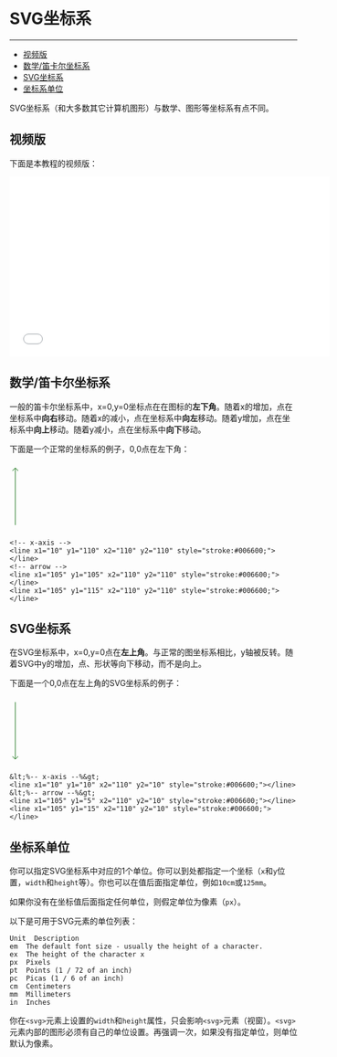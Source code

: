 # SVG坐标系
***

> 
* [视频版](#视频版)
* [数学/笛卡尔坐标系](#数学笛卡尔坐标系)
* [SVG坐标系](#svg坐标系)
* [坐标系单位](#坐标系单位)

SVG坐标系（和大多数其它计算机图形）与数学、图形等坐标系有点不同。

## 视频版

下面是本教程的视频版：

<iframe width="560" height="315" src="//www.youtube.com/embed/50Q4x3u1H2A?list=PLL8woMHwr36F2tCFnWTbVBQAGQ6nTcXOO" frameborder="0" allowfullscreen=""></iframe>

## 数学/笛卡尔坐标系

一般的笛卡尔坐标系中，x=0,y=0坐标点在在图标的**左下角**。随着x的增加，点在坐标系中**向右**移动。随着x的减小，点在坐标系中**向左**移动。随着y增加，点在坐标系中**向上**移动。随着y减小，点在坐标系中**向下**移动。

下面是一个正常的坐标系的例子，0,0点在左下角：

<svg width="320" height="120">
    <!-- y-axis -->
    <line x1="10" y1="10" x2="10" y2="110" style="stroke:#006600;"></line>
    <!-- arrow -->
    <line x1="5" y1="15" x2="10" y2="10" style="stroke:#006600;"></line>
    <line x1="15" y1="15" x2="10" y2="10" style="stroke:#006600;"></line>

    <!-- x-axis -->
    <line x1="10" y1="110" x2="110" y2="110" style="stroke:#006600;"></line>
    <!-- arrow -->
    <line x1="105" y1="105" x2="110" y2="110" style="stroke:#006600;"></line>
    <line x1="105" y1="115" x2="110" y2="110" style="stroke:#006600;"></line>
</svg>

## SVG坐标系

在SVG坐标系中，x=0,y=0点在**左上角**。与正常的图坐标系相比，y轴被反转。随着SVG中y的增加，点、形状等向下移动，而不是向上。

下面是一个0,0点在左上角的SVG坐标系的例子：

<svg width="320" height="120">
    &lt;%-- y-axis --%&gt;
    <line x1="10" y1="10" x2="10" y2="110" style="stroke:#006600;"></line>
    &lt;%-- arrow --%&gt;
    <line x1="5" y1="105" x2="10" y2="110" style="stroke:#006600;"></line>
    <line x1="15" y1="105" x2="10" y2="110" style="stroke:#006600;"></line>

    &lt;%-- x-axis --%&gt;
    <line x1="10" y1="10" x2="110" y2="10" style="stroke:#006600;"></line>
    &lt;%-- arrow --%&gt;
    <line x1="105" y1="5" x2="110" y2="10" style="stroke:#006600;"></line>
    <line x1="105" y1="15" x2="110" y2="10" style="stroke:#006600;"></line>
</svg>

## 坐标系单位

你可以指定SVG坐标系中对应的1个单位。你可以到处都指定一个坐标（`x`和`y`位置，`width`和`height`等）。你也可以在值后面指定单位，例如`10cm`或`125mm`。

如果你没有在坐标值后面指定任何单位，则假定单位为像素（`px`）。

以下是可用于SVG元素的单位列表：

```
Unit  Description
em	The default font size - usually the height of a character.
ex	The height of the character x
px	Pixels
pt	Points (1 / 72 of an inch)
pc	Picas (1 / 6 of an inch)
cm	Centimeters
mm	Millimeters
in	Inches
```

你在`<svg>`元素上设置的`width`和`height`属性，只会影响`<svg>`元素（视窗）。`<svg>`元素内部的图形必须有自己的单位设置。再强调一次，如果没有指定单位，则单位默认为像素。

